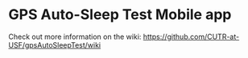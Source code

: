 # GPS Auto-Sleep Test Mobile app

Check out more information on the wiki:
https://github.com/CUTR-at-USF/gpsAutoSleepTest/wiki
